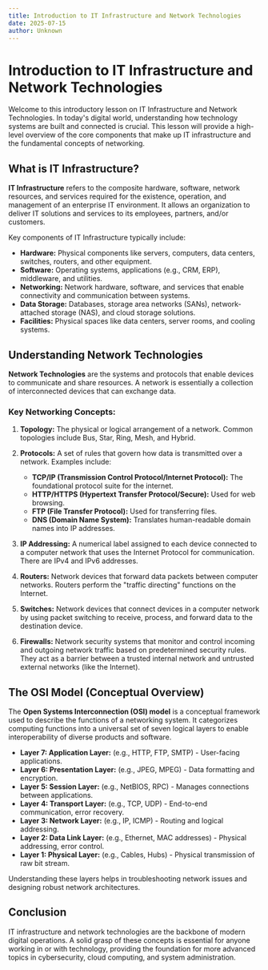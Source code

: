 ```yaml
---
title: Introduction to IT Infrastructure and Network Technologies
date: 2025-07-15
author: Unknown
---
```


# Introduction to IT Infrastructure and Network Technologies

Welcome to this introductory lesson on IT Infrastructure and Network Technologies. In today's digital world, understanding how technology systems are built and connected is crucial. This lesson will provide a high-level overview of the core components that make up IT infrastructure and the fundamental concepts of networking.

## What is IT Infrastructure?

**IT Infrastructure** refers to the composite hardware, software, network resources, and services required for the existence, operation, and management of an enterprise IT environment. It allows an organization to deliver IT solutions and services to its employees, partners, and/or customers.

Key components of IT Infrastructure typically include:

*   **Hardware:** Physical components like servers, computers, data centers, switches, routers, and other equipment.
*   **Software:** Operating systems, applications (e.g., CRM, ERP), middleware, and utilities.
*   **Networking:** Network hardware, software, and services that enable connectivity and communication between systems.
*   **Data Storage:** Databases, storage area networks (SANs), network-attached storage (NAS), and cloud storage solutions.
*   **Facilities:** Physical spaces like data centers, server rooms, and cooling systems.

## Understanding Network Technologies

**Network Technologies** are the systems and protocols that enable devices to communicate and share resources. A network is essentially a collection of interconnected devices that can exchange data.

### Key Networking Concepts:

1.  **Topology:** The physical or logical arrangement of a network. Common topologies include Bus, Star, Ring, Mesh, and Hybrid.

2.  **Protocols:** A set of rules that govern how data is transmitted over a network. Examples include:
    *   **TCP/IP (Transmission Control Protocol/Internet Protocol):** The foundational protocol suite for the internet.
    *   **HTTP/HTTPS (Hypertext Transfer Protocol/Secure):** Used for web browsing.
    *   **FTP (File Transfer Protocol):** Used for transferring files.
    *   **DNS (Domain Name System):** Translates human-readable domain names into IP addresses.

3.  **IP Addressing:** A numerical label assigned to each device connected to a computer network that uses the Internet Protocol for communication. There are IPv4 and IPv6 addresses.

4.  **Routers:** Network devices that forward data packets between computer networks. Routers perform the "traffic directing" functions on the Internet.

5.  **Switches:** Network devices that connect devices in a computer network by using packet switching to receive, process, and forward data to the destination device.

6.  **Firewalls:** Network security systems that monitor and control incoming and outgoing network traffic based on predetermined security rules. They act as a barrier between a trusted internal network and untrusted external networks (like the Internet).

## The OSI Model (Conceptual Overview)

The **Open Systems Interconnection (OSI) model** is a conceptual framework used to describe the functions of a networking system. It categorizes computing functions into a universal set of seven logical layers to enable interoperability of diverse products and software.

*   **Layer 7: Application Layer:** (e.g., HTTP, FTP, SMTP) - User-facing applications.
*   **Layer 6: Presentation Layer:** (e.g., JPEG, MPEG) - Data formatting and encryption.
*   **Layer 5: Session Layer:** (e.g., NetBIOS, RPC) - Manages connections between applications.
*   **Layer 4: Transport Layer:** (e.g., TCP, UDP) - End-to-end communication, error recovery.
*   **Layer 3: Network Layer:** (e.g., IP, ICMP) - Routing and logical addressing.
*   **Layer 2: Data Link Layer:** (e.g., Ethernet, MAC addresses) - Physical addressing, error control.
*   **Layer 1: Physical Layer:** (e.g., Cables, Hubs) - Physical transmission of raw bit stream.

Understanding these layers helps in troubleshooting network issues and designing robust network architectures.

## Conclusion

IT infrastructure and network technologies are the backbone of modern digital operations. A solid grasp of these concepts is essential for anyone working in or with technology, providing the foundation for more advanced topics in cybersecurity, cloud computing, and system administration.
